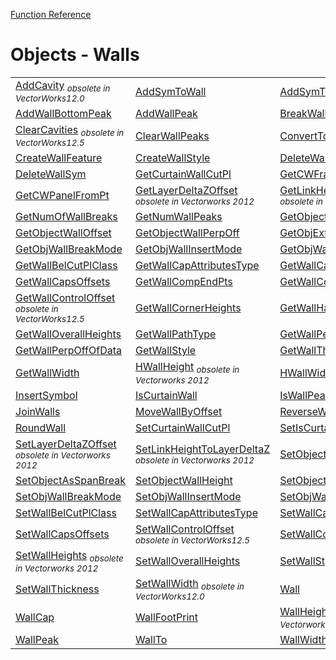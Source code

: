 [Function Reference](../README.md)

# Objects - Walls

| | | |
|---|---|---|
| [AddCavity](../Functions/AddCavity.md) <sub>*obsolete in VectorWorks12.0*</sub> | [AddSymToWall](../Functions/AddSymToWall.md) | [AddSymToWallEdge](../Functions/AddSymToWallEdge.md) |
| [AddWallBottomPeak](../Functions/AddWallBottomPeak.md) | [AddWallPeak](../Functions/AddWallPeak.md) | [BreakWall](../Functions/BreakWall.md) |
| [ClearCavities](../Functions/ClearCavities.md) <sub>*obsolete in VectorWorks12.5*</sub> | [ClearWallPeaks](../Functions/ClearWallPeaks.md) | [ConvertToUnstyledWall](../Functions/ConvertToUnstyledWall.md) |
| [CreateWallFeature](../Functions/CreateWallFeature.md) | [CreateWallStyle](../Functions/CreateWallStyle.md) | [DeleteWallPeak](../Functions/DeleteWallPeak.md) |
| [DeleteWallSym](../Functions/DeleteWallSym.md) | [GetCurtainWallCutPl](../Functions/GetCurtainWallCutPl.md) | [GetCWFramesFromPt](../Functions/GetCWFramesFromPt.md) |
| [GetCWPanelFromPt](../Functions/GetCWPanelFromPt.md) | [GetLayerDeltaZOffset](../Functions/GetLayerDeltaZOffset.md) <sub>*obsolete in Vectorworks 2012*</sub> | [GetLinkHeightToLayerDeltaZ](../Functions/GetLinkHeightToLayerDeltaZ.md) <sub>*obsolete in Vectorworks 2012*</sub> |
| [GetNumOfWallBreaks](../Functions/GetNumOfWallBreaks.md) | [GetNumWallPeaks](../Functions/GetNumWallPeaks.md) | [GetObjectWallHeight](../Functions/GetObjectWallHeight.md) |
| [GetObjectWallOffset](../Functions/GetObjectWallOffset.md) | [GetObjectWallPerpOff](../Functions/GetObjectWallPerpOff.md) | [GetObjExtentsInWall](../Functions/GetObjExtentsInWall.md) |
| [GetObjWallBreakMode](../Functions/GetObjWallBreakMode.md) | [GetObjWallInsertMode](../Functions/GetObjWallInsertMode.md) | [GetObjWallInsLocOff](../Functions/GetObjWallInsLocOff.md) |
| [GetWallBelCutPlClass](../Functions/GetWallBelCutPlClass.md) | [GetWallCapAttributesType](../Functions/GetWallCapAttributesType.md) | [GetWallCaps](../Functions/GetWallCaps.md) |
| [GetWallCapsOffsets](../Functions/GetWallCapsOffsets.md) | [GetWallCompEndPts](../Functions/GetWallCompEndPts.md) | [GetWallCompStartPts](../Functions/GetWallCompStartPts.md) |
| [GetWallControlOffset](../Functions/GetWallControlOffset.md) <sub>*obsolete in VectorWorks12.5*</sub> | [GetWallCornerHeights](../Functions/GetWallCornerHeights.md) | [GetWallHalfBreakInfo](../Functions/GetWallHalfBreakInfo.md) |
| [GetWallOverallHeights](../Functions/GetWallOverallHeights.md) | [GetWallPathType](../Functions/GetWallPathType.md) | [GetWallPeak](../Functions/GetWallPeak.md) |
| [GetWallPerpOffOfData](../Functions/GetWallPerpOffOfData.md) | [GetWallStyle](../Functions/GetWallStyle.md) | [GetWallThickness](../Functions/GetWallThickness.md) |
| [GetWallWidth](../Functions/GetWallWidth.md) | [HWallHeight](../Functions/HWallHeight.md) <sub>*obsolete in Vectorworks 2012*</sub> | [HWallWidth](../Functions/HWallWidth.md) |
| [InsertSymbol](../Functions/InsertSymbol.md) | [IsCurtainWall](../Functions/IsCurtainWall.md) | [IsWallPeakTop](../Functions/IsWallPeakTop.md) |
| [JoinWalls](../Functions/JoinWalls.md) | [MoveWallByOffset](../Functions/MoveWallByOffset.md) | [ReverseWallSides](../Functions/ReverseWallSides.md) |
| [RoundWall](../Functions/RoundWall.md) | [SetCurtainWallCutPl](../Functions/SetCurtainWallCutPl.md) | [SetIsCurtainWall](../Functions/SetIsCurtainWall.md) |
| [SetLayerDeltaZOffset](../Functions/SetLayerDeltaZOffset.md) <sub>*obsolete in Vectorworks 2012*</sub> | [SetLinkHeightToLayerDeltaZ](../Functions/SetLinkHeightToLayerDeltaZ.md) <sub>*obsolete in Vectorworks 2012*</sub> | [SetObjectAsCornerBreak](../Functions/SetObjectAsCornerBreak.md) |
| [SetObjectAsSpanBreak](../Functions/SetObjectAsSpanBreak.md) | [SetObjectWallHeight](../Functions/SetObjectWallHeight.md) | [SetObjectWallOffset](../Functions/SetObjectWallOffset.md) |
| [SetObjWallBreakMode](../Functions/SetObjWallBreakMode.md) | [SetObjWallInsertMode](../Functions/SetObjWallInsertMode.md) | [SetObjWallInsLocOff](../Functions/SetObjWallInsLocOff.md) |
| [SetWallBelCutPlClass](../Functions/SetWallBelCutPlClass.md) | [SetWallCapAttributesType](../Functions/SetWallCapAttributesType.md) | [SetWallCaps](../Functions/SetWallCaps.md) |
| [SetWallCapsOffsets](../Functions/SetWallCapsOffsets.md) | [SetWallControlOffset](../Functions/SetWallControlOffset.md) <sub>*obsolete in VectorWorks12.5*</sub> | [SetWallCornerHeights](../Functions/SetWallCornerHeights.md) |
| [SetWallHeights](../Functions/SetWallHeights.md) <sub>*obsolete in Vectorworks 2012*</sub> | [SetWallOverallHeights](../Functions/SetWallOverallHeights.md) | [SetWallStyle](../Functions/SetWallStyle.md) |
| [SetWallThickness](../Functions/SetWallThickness.md) | [SetWallWidth](../Functions/SetWallWidth.md) <sub>*obsolete in VectorWorks12.0*</sub> | [Wall](../Functions/Wall.md) |
| [WallCap](../Functions/WallCap.md) | [WallFootPrint](../Functions/WallFootPrint.md) | [WallHeight](../Functions/WallHeight.md) <sub>*obsolete in Vectorworks 2012*</sub> |
| [WallPeak](../Functions/WallPeak.md) | [WallTo](../Functions/WallTo.md) | [WallWidth](../Functions/WallWidth.md) |


